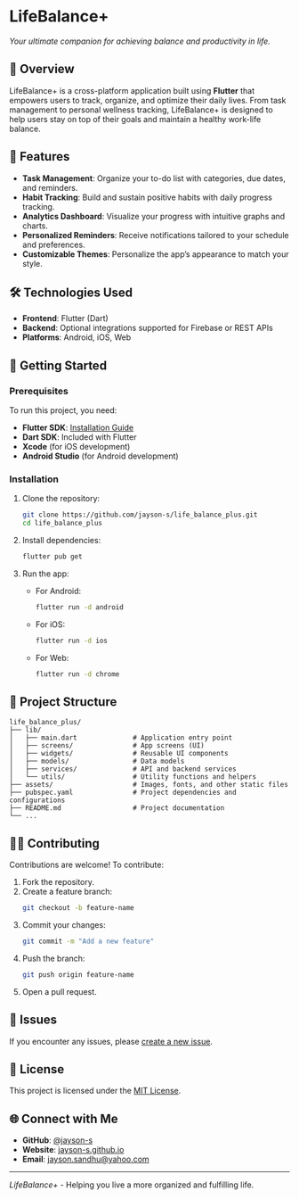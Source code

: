 
# LifeBalance+

*Your ultimate companion for achieving balance and productivity in life.*

## 📖 Overview

LifeBalance+ is a cross-platform application built using **Flutter** that empowers users to track, organize, and optimize their daily lives. From task management to personal wellness tracking, LifeBalance+ is designed to help users stay on top of their goals and maintain a healthy work-life balance.

## 🌟 Features

- **Task Management**: Organize your to-do list with categories, due dates, and reminders.
- **Habit Tracking**: Build and sustain positive habits with daily progress tracking.
- **Analytics Dashboard**: Visualize your progress with intuitive graphs and charts.
- **Personalized Reminders**: Receive notifications tailored to your schedule and preferences.
- **Customizable Themes**: Personalize the app’s appearance to match your style.

## 🛠 Technologies Used

- **Frontend**: Flutter (Dart)
- **Backend**: Optional integrations supported for Firebase or REST APIs
- **Platforms**: Android, iOS, Web

## 🚀 Getting Started

### Prerequisites
To run this project, you need:
- **Flutter SDK**: [Installation Guide](https://flutter.dev/docs/get-started/install)
- **Dart SDK**: Included with Flutter
- **Xcode** (for iOS development)
- **Android Studio** (for Android development)

### Installation

1. Clone the repository:
   ```bash
   git clone https://github.com/jayson-s/life_balance_plus.git
   cd life_balance_plus
   ```

2. Install dependencies:
   ```bash
   flutter pub get
   ```

3. Run the app:
   - For Android:  
     ```bash
     flutter run -d android
     ```
   - For iOS:  
     ```bash
     flutter run -d ios
     ```
   - For Web:  
     ```bash
     flutter run -d chrome
     ```

## 📂 Project Structure

```
life_balance_plus/
├── lib/
│   ├── main.dart              # Application entry point
│   ├── screens/               # App screens (UI)
│   ├── widgets/               # Reusable UI components
│   ├── models/                # Data models
│   ├── services/              # API and backend services
│   └── utils/                 # Utility functions and helpers
├── assets/                    # Images, fonts, and other static files
├── pubspec.yaml               # Project dependencies and configurations
├── README.md                  # Project documentation
└── ...
```

## 🧑‍💻 Contributing

Contributions are welcome! To contribute:
1. Fork the repository.
2. Create a feature branch:
   ```bash
   git checkout -b feature-name
   ```
3. Commit your changes:
   ```bash
   git commit -m "Add a new feature"
   ```
4. Push the branch:
   ```bash
   git push origin feature-name
   ```
5. Open a pull request.

## 🐛 Issues

If you encounter any issues, please [create a new issue](https://github.com/jayson-s/life_balance_plus/issues).

## 📜 License

This project is licensed under the [MIT License](LICENSE).

## 🌐 Connect with Me

- **GitHub**: [@jayson-s](https://github.com/jayson-s)
- **Website**: [jayson-s.github.io](https://jayson-s.github.io)
- **Email**: jayson.sandhu@yahoo.com

---

*LifeBalance+* - Helping you live a more organized and fulfilling life.
